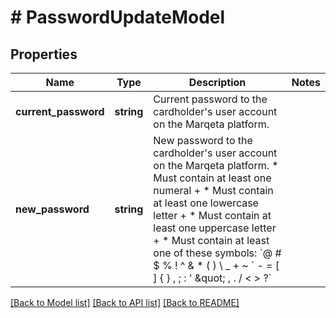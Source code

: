 # # PasswordUpdateModel

## Properties

Name | Type | Description | Notes
------------ | ------------- | ------------- | -------------
**current_password** | **string** | Current password to the cardholder&#39;s user account on the Marqeta platform. |
**new_password** | **string** | New password to the cardholder&#39;s user account on the Marqeta platform.  * Must contain at least one numeral + * Must contain at least one lowercase letter + * Must contain at least one uppercase letter + * Must contain at least one of these symbols: &#x60;@ # $ % ! ^ &amp; * ( ) \\ _ + ~ &#x60; - &#x3D; [ ] { } , ; : &#39; \&quot; , . / &lt; &gt; ?&#x60; |

[[Back to Model list]](../../README.md#models) [[Back to API list]](../../README.md#endpoints) [[Back to README]](../../README.md)

